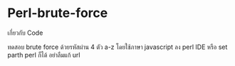 # Perl-brute-force

เกี่ยวกับ Code

ทดสอบ brute force ด้วยรหัสผ่าน 4 ตัว a-z โดยใช้ภาษา javascript
ลง perl IDE หรือ set parth perl ก็ได้ อย่าลืมแก้ url

